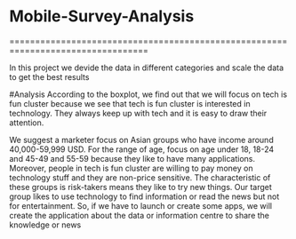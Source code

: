 # Mobile-Survey-Analysis
 =================================================================================
 
In this project we devide the data in different categories and scale the data to get the best results 

#Analysis
According to the boxplot, we find out that we will focus on tech is fun cluster because we see that tech is fun cluster is interested in technology. They always keep up with tech and it is easy to draw their attention.

We suggest a marketer focus on Asian groups who have income around 40,000-59,999 USD. For the range of age, focus on age under 18, 18-24 and 45-49 and 55-59 because they like to have many applications. Moreover, people in tech is fun cluster are willing to pay money on technology stuff and they are non-price sensitive. The characteristic of these groups is risk-takers means they like to try new things. Our target group likes to use technology to find information or read the news but not for entertainment. So, if we have to launch or create some apps, we will create the application about the data or information centre to share the knowledge or news
